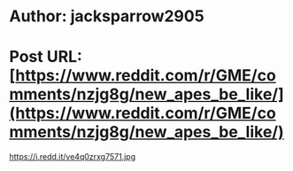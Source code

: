 # Author: jacksparrow2905
# Post URL: [https://www.reddit.com/r/GME/comments/nzjg8g/new_apes_be_like/](https://www.reddit.com/r/GME/comments/nzjg8g/new_apes_be_like/)


https://i.redd.it/ve4q0zrxg7571.jpg
